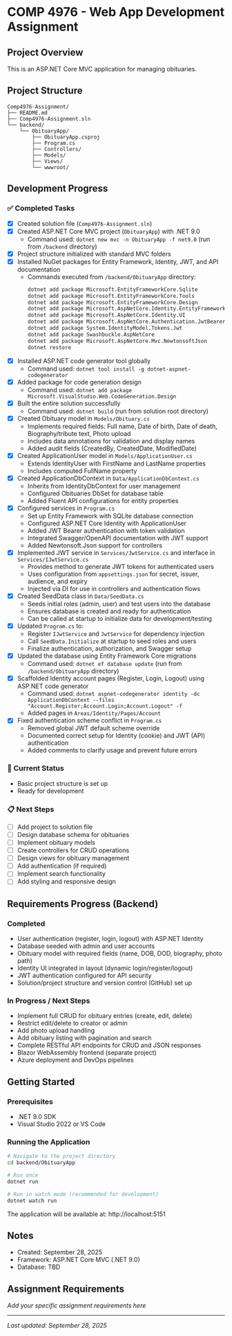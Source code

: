 # COMP 4976 - Web App Development Assignment

## Project Overview
This is an ASP.NET Core MVC application for managing obituaries.

## Project Structure
```
Comp4976-Assignment/
├── README.md
├── Comp4976-Assignment.sln
└── backend/
    └── ObituaryApp/
        ├── ObituaryApp.csproj
        ├── Program.cs
        ├── Controllers/
        ├── Models/
        ├── Views/
        └── wwwroot/
```

## Development Progress

### ✅ Completed Tasks
- [x] Created solution file (`Comp4976-Assignment.sln`)
- [x] Created ASP.NET Core MVC project (`ObituaryApp`) with .NET 9.0
  - Command used: `dotnet new mvc -n ObituaryApp -f net9.0` (run from `/backend` directory)
- [x] Project structure initialized with standard MVC folders
- [x] Installed NuGet packages for Entity Framework, Identity, JWT, and API documentation
  - Commands executed from `/backend/ObituaryApp` directory:
    ```bash
    dotnet add package Microsoft.EntityFrameworkCore.Sqlite
    dotnet add package Microsoft.EntityFrameworkCore.Tools
    dotnet add package Microsoft.EntityFrameworkCore.Design
    dotnet add package Microsoft.AspNetCore.Identity.EntityFrameworkCore
    dotnet add package Microsoft.AspNetCore.Identity.UI
    dotnet add package Microsoft.AspNetCore.Authentication.JwtBearer
    dotnet add package System.IdentityModel.Tokens.Jwt
    dotnet add package Swashbuckle.AspNetCore
    dotnet add package Microsoft.AspNetCore.Mvc.NewtonsoftJson
    dotnet restore
    ```
- [x] Installed ASP.NET code generator tool globally
  - Command used: `dotnet tool install -g dotnet-aspnet-codegenerator`
- [x] Added package for code generation design
  - Command used: `dotnet add package Microsoft.VisualStudio.Web.CodeGeneration.Design`
- [x] Built the entire solution successfully
  - Command used: `dotnet build` (run from solution root directory)
- [x] Created Obituary model in `Models/Obituary.cs`
  - Implements required fields: Full name, Date of birth, Date of death, Biography/tribute text, Photo upload
  - Includes data annotations for validation and display names
  - Added audit fields (CreatedBy, CreatedDate, ModifiedDate)
- [x] Created ApplicationUser model in `Models/ApplicationUser.cs`
  - Extends IdentityUser with FirstName and LastName properties
  - Includes computed FullName property
- [x] Created ApplicationDbContext in `Data/ApplicationDbContext.cs`
  - Inherits from IdentityDbContext for user management
  - Configured Obituaries DbSet for database table
  - Added Fluent API configurations for entity properties
- [x] Configured services in `Program.cs`
  - Set up Entity Framework with SQLite database connection
  - Configured ASP.NET Core Identity with ApplicationUser
  - Added JWT Bearer authentication with token validation
  - Integrated Swagger/OpenAPI documentation with JWT support
  - Added Newtonsoft.Json support for controllers
- [x] Implemented JWT service in `Services/JwtService.cs` and interface in `Services/IJwtService.cs`
  - Provides method to generate JWT tokens for authenticated users
  - Uses configuration from `appsettings.json` for secret, issuer, audience, and expiry
  - Injected via DI for use in controllers and authentication flows
- [x] Created SeedData class in `Data/SeedData.cs`
  - Seeds initial roles (admin, user) and test users into the database
  - Ensures database is created and ready for authentication
  - Can be called at startup to initialize data for development/testing
- [x] Updated `Program.cs` to:
  - Register `IJwtService` and `JwtService` for dependency injection
  - Call `SeedData.Initialize` at startup to seed roles and users
  - Finalize authentication, authorization, and Swagger setup
- [x] Updated the database using Entity Framework Core migrations
  - Command used: `dotnet ef database update` (run from `/backend/ObituaryApp` directory)
- [x] Scaffolded Identity account pages (Register, Login, Logout) using ASP.NET code generator
  - Command used: `dotnet aspnet-codegenerator identity -dc ApplicationDbContext --files "Account.Register;Account.Login;Account.Logout" -f`
  - Added pages in `Areas/Identity/Pages/Account`
- [x] Fixed authentication scheme conflict in `Program.cs`
  - Removed global JWT default scheme override
  - Documented correct setup for Identity (cookie) and JWT (API) authentication
  - Added comments to clarify usage and prevent future errors

### 🔄 Current Status
- Basic project structure is set up
- Ready for development

### 📋 Next Steps
- [ ] Add project to solution file
- [ ] Design database schema for obituaries
- [ ] Implement obituary models
- [ ] Create controllers for CRUD operations
- [ ] Design views for obituary management
- [ ] Add authentication (if required)
- [ ] Implement search functionality
- [ ] Add styling and responsive design

## Requirements Progress (Backend)

### Completed
- User authentication (register, login, logout) with ASP.NET Identity
- Database seeded with admin and user accounts
- Obituary model with required fields (name, DOB, DOD, biography, photo path)
- Identity UI integrated in layout (dynamic login/register/logout)
- JWT authentication configured for API security
- Solution/project structure and version control (GitHub) set up

### In Progress / Next Steps
- Implement full CRUD for obituary entries (create, edit, delete)
- Restrict edit/delete to creator or admin
- Add photo upload handling
- Add obituary listing with pagination and search
- Complete RESTful API endpoints for CRUD and JSON responses
- Blazor WebAssembly frontend (separate project)
- Azure deployment and DevOps pipelines

## Getting Started

### Prerequisites
- .NET 9.0 SDK
- Visual Studio 2022 or VS Code

### Running the Application
```bash
# Navigate to the project directory
cd backend/ObituaryApp

# Run once
dotnet run

# Run in watch mode (recommended for development)
dotnet watch run
```

The application will be available at: http://localhost:5151

## Notes
- Created: September 28, 2025
- Framework: ASP.NET Core MVC (.NET 9.0)
- Database: TBD

## Assignment Requirements
*Add your specific assignment requirements here*

---
*Last updated: September 28, 2025*